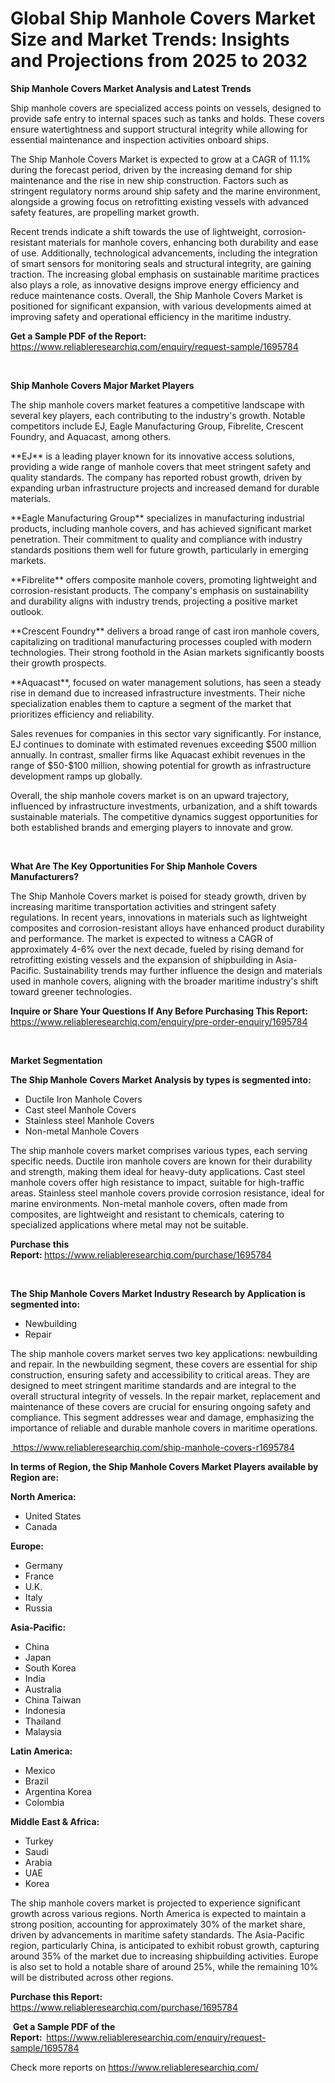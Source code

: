 <p><h1>Global Ship Manhole Covers Market Size and Market Trends: Insights and Projections from 2025 to 2032</h1></p><p><strong>Ship Manhole Covers Market Analysis and Latest Trends</strong></p>
<p><p>Ship manhole covers are specialized access points on vessels, designed to provide safe entry to internal spaces such as tanks and holds. These covers ensure watertightness and support structural integrity while allowing for essential maintenance and inspection activities onboard ships. </p><p>The Ship Manhole Covers Market is expected to grow at a CAGR of 11.1% during the forecast period, driven by the increasing demand for ship maintenance and the rise in new ship construction. Factors such as stringent regulatory norms around ship safety and the marine environment, alongside a growing focus on retrofitting existing vessels with advanced safety features, are propelling market growth. </p><p>Recent trends indicate a shift towards the use of lightweight, corrosion-resistant materials for manhole covers, enhancing both durability and ease of use. Additionally, technological advancements, including the integration of smart sensors for monitoring seals and structural integrity, are gaining traction. The increasing global emphasis on sustainable maritime practices also plays a role, as innovative designs improve energy efficiency and reduce maintenance costs. Overall, the Ship Manhole Covers Market is positioned for significant expansion, with various developments aimed at improving safety and operational efficiency in the maritime industry.</p></p>
<p><strong>Get a Sample PDF of the Report:&nbsp;</strong> <a href="https://www.reliableresearchiq.com/enquiry/request-sample/1695784?utm_campaign=3200&utm_medium=2&utm_source=Github&utm_content=ia&utm_term=27032025&utm_id=ship-manhole-covers">https://www.reliableresearchiq.com/enquiry/request-sample/1695784</a></p>
<p>&nbsp;</p>
<p><strong>Ship Manhole Covers Major Market Players</strong></p>
<p><p>The ship manhole covers market features a competitive landscape with several key players, each contributing to the industry's growth. Notable competitors include EJ, Eagle Manufacturing Group, Fibrelite, Crescent Foundry, and Aquacast, among others. </p><p>**EJ** is a leading player known for its innovative access solutions, providing a wide range of manhole covers that meet stringent safety and quality standards. The company has reported robust growth, driven by expanding urban infrastructure projects and increased demand for durable materials.</p><p>**Eagle Manufacturing Group** specializes in manufacturing industrial products, including manhole covers, and has achieved significant market penetration. Their commitment to quality and compliance with industry standards positions them well for future growth, particularly in emerging markets.</p><p>**Fibrelite** offers composite manhole covers, promoting lightweight and corrosion-resistant products. The company's emphasis on sustainability and durability aligns with industry trends, projecting a positive market outlook. </p><p>**Crescent Foundry** delivers a broad range of cast iron manhole covers, capitalizing on traditional manufacturing processes coupled with modern technologies. Their strong foothold in the Asian markets significantly boosts their growth prospects.</p><p>**Aquacast**, focused on water management solutions, has seen a steady rise in demand due to increased infrastructure investments. Their niche specialization enables them to capture a segment of the market that prioritizes efficiency and reliability.</p><p>Sales revenues for companies in this sector vary significantly. For instance, EJ continues to dominate with estimated revenues exceeding $500 million annually. In contrast, smaller firms like Aquacast exhibit revenues in the range of $50-$100 million, showing potential for growth as infrastructure development ramps up globally.</p><p>Overall, the ship manhole covers market is on an upward trajectory, influenced by infrastructure investments, urbanization, and a shift towards sustainable materials. The competitive dynamics suggest opportunities for both established brands and emerging players to innovate and grow.</p></p>
<p>&nbsp;</p>
<p><strong>What Are The Key Opportunities For Ship Manhole Covers Manufacturers?</strong></p>
<p><p>The Ship Manhole Covers market is poised for steady growth, driven by increasing maritime transportation activities and stringent safety regulations. In recent years, innovations in materials such as lightweight composites and corrosion-resistant alloys have enhanced product durability and performance. The market is expected to witness a CAGR of approximately 4-6% over the next decade, fueled by rising demand for retrofitting existing vessels and the expansion of shipbuilding in Asia-Pacific. Sustainability trends may further influence the design and materials used in manhole covers, aligning with the broader maritime industry's shift toward greener technologies.</p></p>
<p><strong>Inquire or Share Your Questions If Any Before Purchasing This Report:</strong> <a href="https://www.reliableresearchiq.com/enquiry/pre-order-enquiry/1695784?utm_campaign=3200&utm_medium=2&utm_source=Github&utm_content=ia&utm_term=27032025&utm_id=ship-manhole-covers">https://www.reliableresearchiq.com/enquiry/pre-order-enquiry/1695784</a></p>
<p>&nbsp;</p>
<p><strong>Market Segmentation</strong></p>
<p><strong>The Ship Manhole Covers Market Analysis by types is segmented into:</strong></p>
<p><ul><li>Ductile Iron Manhole Covers</li><li>Cast steel Manhole Covers</li><li>Stainless steel Manhole Covers</li><li>Non-metal Manhole Covers</li></ul></p>
<p><p>The ship manhole covers market comprises various types, each serving specific needs. Ductile iron manhole covers are known for their durability and strength, making them ideal for heavy-duty applications. Cast steel manhole covers offer high resistance to impact, suitable for high-traffic areas. Stainless steel manhole covers provide corrosion resistance, ideal for marine environments. Non-metal manhole covers, often made from composites, are lightweight and resistant to chemicals, catering to specialized applications where metal may not be suitable.</p></p>
<p><strong>Purchase this Report:&nbsp;</strong><a href="https://www.reliableresearchiq.com/purchase/1695784?utm_campaign=3200&utm_medium=2&utm_source=Github&utm_content=ia&utm_term=27032025&utm_id=ship-manhole-covers">https://www.reliableresearchiq.com/purchase/1695784</a></p>
<p>&nbsp;</p>
<p><strong>The Ship Manhole Covers Market Industry Research by Application is segmented into:</strong></p>
<p><ul><li>Newbuilding</li><li>Repair</li></ul></p>
<p><p>The ship manhole covers market serves two key applications: newbuilding and repair. In the newbuilding segment, these covers are essential for ship construction, ensuring safety and accessibility to critical areas. They are designed to meet stringent maritime standards and are integral to the overall structural integrity of vessels. In the repair market, replacement and maintenance of these covers are crucial for ensuring ongoing safety and compliance. This segment addresses wear and damage, emphasizing the importance of reliable and durable manhole covers in maritime operations.</p></p>
<p><a href="https://www.reliableresearchiq.com/ship-manhole-covers-r1695784?utm_campaign=3200&utm_medium=2&utm_source=Github&utm_content=ia&utm_term=27032025&utm_id=ship-manhole-covers">&nbsp;https://www.reliableresearchiq.com/ship-manhole-covers-r1695784</a></p>
<p><strong>In terms of Region, the Ship Manhole Covers Market Players available by Region are:</strong></p>
<p>
    <p> <strong> North America: </strong>
        <ul>
            <li>United States</li>
            <li>Canada</li>
        </ul>
        </p> 
    <p> <strong> Europe: </strong>
        <ul>
            <li>Germany</li>
            <li>France</li>
            <li>U.K.</li>
            <li>Italy</li>
            <li>Russia</li>
        </ul>
        </p> 
    <p> <strong> Asia-Pacific: </strong>
        <ul>
            <li>China</li>
            <li>Japan</li>
            <li>South Korea</li>
            <li>India</li>
            <li>Australia</li>
            <li>China Taiwan</li>
            <li>Indonesia</li>
            <li>Thailand</li>
            <li>Malaysia</li>
        </ul>
        </p> 
    <p> <strong> Latin America: </strong>
        <ul>
            <li>Mexico</li>
            <li>Brazil</li>
            <li>Argentina Korea</li>
            <li>Colombia</li>
        </ul>
        </p> 
    <p> <strong> Middle East & Africa: </strong>
        <ul>
            <li>Turkey</li>
            <li>Saudi</li>
            <li>Arabia</li>
            <li>UAE</li>
            <li>Korea</li>
        </ul>
    </p>
    </p>
<p><p>The ship manhole covers market is projected to experience significant growth across various regions. North America is expected to maintain a strong position, accounting for approximately 30% of the market share, driven by advancements in maritime safety standards. The Asia-Pacific region, particularly China, is anticipated to exhibit robust growth, capturing around 35% of the market due to increasing shipbuilding activities. Europe is also set to hold a notable share of around 25%, while the remaining 10% will be distributed across other regions.</p></p>
<p><strong>Purchase this Report: </strong><a href="https://www.reliableresearchiq.com/purchase/1695784?utm_campaign=3200&utm_medium=2&utm_source=Github&utm_content=ia&utm_term=27032025&utm_id=ship-manhole-covers">https://www.reliableresearchiq.com/purchase/1695784</a></p>
<p>&nbsp;<strong>Get a Sample PDF of the Report:&nbsp;&nbsp;</strong><a href="https://www.reliableresearchiq.com/enquiry/request-sample/1695784?utm_campaign=3200&utm_medium=2&utm_source=Github&utm_content=ia&utm_term=27032025&utm_id=ship-manhole-covers">https://www.reliableresearchiq.com/enquiry/request-sample/1695784</a></p>
<p><strong></strong></p>
<p>Check more reports on <a href="https://www.reliableresearchiq.com/?utm_campaign=3200&utm_medium=2&utm_source=Github&utm_content=ia&utm_term=27032025&utm_id=ship-manhole-covers">https://www.reliableresearchiq.com/</a></p>